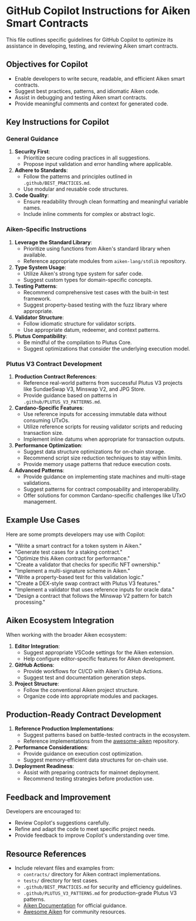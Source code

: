 # GitHub Copilot Instructions for Aiken Smart Contracts

This file outlines specific guidelines for GitHub Copilot to optimize its assistance in developing, testing, and reviewing Aiken smart contracts.

## Objectives for Copilot
- Enable developers to write secure, readable, and efficient Aiken smart contracts.
- Suggest best practices, patterns, and idiomatic Aiken code.
- Assist in debugging and testing Aiken smart contracts.
- Provide meaningful comments and context for generated code.

## Key Instructions for Copilot

### General Guidance
1. **Security First**:
   - Prioritize secure coding practices in all suggestions.
   - Propose input validation and error handling where applicable.
2. **Adhere to Standards**:
   - Follow the patterns and principles outlined in `.github/BEST_PRACTICES.md`.
   - Use modular and reusable code structures.
3. **Code Quality**:
   - Ensure readability through clean formatting and meaningful variable names.
   - Include inline comments for complex or abstract logic.

### Aiken-Specific Instructions
1. **Leverage the Standard Library**:
   - Prioritize using functions from Aiken's standard library when available.
   - Reference appropriate modules from `aiken-lang/stdlib` repository.
2. **Type System Usage**:
   - Utilize Aiken's strong type system for safer code.
   - Suggest custom types for domain-specific concepts.
3. **Testing Patterns**:
   - Recommend comprehensive test cases with the built-in test framework.
   - Suggest property-based testing with the fuzz library where appropriate.
4. **Validator Structure**:
   - Follow idiomatic structure for validator scripts.
   - Use appropriate datum, redeemer, and context patterns.
5. **Plutus Compatibility**:
   - Be mindful of the compilation to Plutus Core.
   - Suggest optimizations that consider the underlying execution model.

### Plutus V3 Contract Development
1. **Production Contract References**:
   - Reference real-world patterns from successful Plutus V3 projects like SundaeSwap V3, Minswap V2, and JPG Store.
   - Provide guidance based on patterns in `.github/PLUTUS_V3_PATTERNS.md`.
2. **Cardano-Specific Features**:
   - Use reference inputs for accessing immutable data without consuming UTxOs.
   - Utilize reference scripts for reusing validator scripts and reducing transaction size.
   - Implement inline datums when appropriate for transaction outputs.
3. **Performance Optimization**:
   - Suggest data structure optimizations for on-chain storage.
   - Recommend script size reduction techniques to stay within limits.
   - Provide memory usage patterns that reduce execution costs.
4. **Advanced Patterns**:
   - Provide guidance on implementing state machines and multi-stage validations.
   - Suggest patterns for contract composability and interoperability.
   - Offer solutions for common Cardano-specific challenges like UTxO management.

## Example Use Cases
Here are some prompts developers may use with Copilot:
- "Write a smart contract for a token system in Aiken."
- "Generate test cases for a staking contract."
- "Optimize this Aiken contract for performance."
- "Create a validator that checks for specific NFT ownership."
- "Implement a multi-signature scheme in Aiken."
- "Write a property-based test for this validation logic."
- "Create a DEX-style swap contract with Plutus V3 features."
- "Implement a validator that uses reference inputs for oracle data."
- "Design a contract that follows the Minswap V2 pattern for batch processing."

## Aiken Ecosystem Integration
When working with the broader Aiken ecosystem:
1. **Editor Integration**:
   - Suggest appropriate VSCode settings for the Aiken extension.
   - Help configure editor-specific features for Aiken development.
2. **GitHub Actions**:
   - Provide workflows for CI/CD with Aiken's GitHub Actions.
   - Suggest test and documentation generation steps.
3. **Project Structure**:
   - Follow the conventional Aiken project structure.
   - Organize code into appropriate modules and packages.

## Production-Ready Contract Development
1. **Reference Production Implementations**:
   - Suggest patterns based on battle-tested contracts in the ecosystem.
   - Reference implementations from the [awesome-aiken](https://github.com/aiken-lang/awesome-aiken) repository.
2. **Performance Considerations**:
   - Provide guidance on execution cost optimization.
   - Suggest memory-efficient data structures for on-chain use.
3. **Deployment Readiness**:
   - Assist with preparing contracts for mainnet deployment.
   - Recommend testing strategies before production use.

## Feedback and Improvement
Developers are encouraged to:
- Review Copilot's suggestions carefully.
- Refine and adapt the code to meet specific project needs.
- Provide feedback to improve Copilot's understanding over time.

## Resource References
- Include relevant files and examples from:
  - `contracts/` directory for Aiken contract implementations.
  - `tests/` directory for test cases.
  - `.github/BEST_PRACTICES.md` for security and efficiency guidelines.
  - `.github/PLUTUS_V3_PATTERNS.md` for production-grade Plutus V3 patterns.
  - [Aiken Documentation](https://aiken-lang.org/) for official guidance.
  - [Awesome Aiken](https://github.com/aiken-lang/awesome-aiken) for community resources.